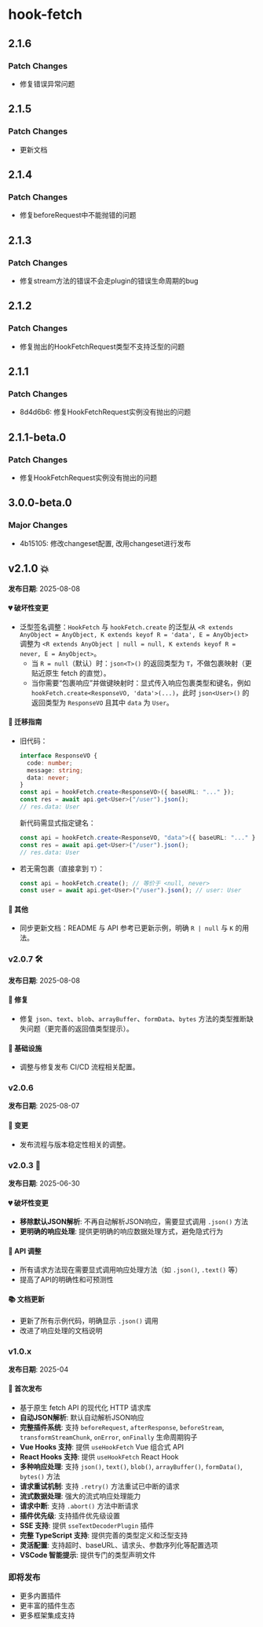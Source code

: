 # hook-fetch

## 2.1.6

### Patch Changes

- 修复错误异常问题

## 2.1.5

### Patch Changes

- 更新文档

## 2.1.4

### Patch Changes

- 修复beforeRequest中不能抛错的问题

## 2.1.3

### Patch Changes

- 修复stream方法的错误不会走plugin的错误生命周期的bug

## 2.1.2

### Patch Changes

- 修复抛出的HookFetchRequest类型不支持泛型的问题

## 2.1.1

### Patch Changes

- 8d4d6b6: 修复HookFetchRequest实例没有抛出的问题

## 2.1.1-beta.0

### Patch Changes

- 修复HookFetchRequest实例没有抛出的问题

## 3.0.0-beta.0

### Major Changes

- 4b15105: 修改changeset配置, 改用changeset进行发布

## v2.1.0 💥

**发布日期**: 2025-08-08

#### 💔 破坏性变更

- 泛型签名调整：`HookFetch` 与 `hookFetch.create` 的泛型从
  `<R extends AnyObject = AnyObject, K extends keyof R = 'data', E = AnyObject>`
  调整为
  `<R extends AnyObject | null = null, K extends keyof R = never, E = AnyObject>`。
  - 当 `R = null`（默认）时：`json<T>()` 的返回类型为 `T`，不做包裹映射（更贴近原生 fetch 的直觉）。
  - 当你需要“包裹响应”并做键映射时：显式传入响应包裹类型和键名，例如 `hookFetch.create<ResponseVO, 'data'>(...)`，此时 `json<User>()` 的返回类型为 `ResponseVO` 且其中 `data` 为 `User`。

#### 🔧 迁移指南

- 旧代码：

  ```ts
  interface ResponseVO {
    code: number;
    message: string;
    data: never;
  }
  const api = hookFetch.create<ResponseVO>({ baseURL: "..." });
  const res = await api.get<User>("/user").json();
  // res.data: User
  ```

  新代码需显式指定键名：

  ```ts
  const api = hookFetch.create<ResponseVO, "data">({ baseURL: "..." });
  const res = await api.get<User>("/user").json();
  // res.data: User
  ```

- 若无需包裹（直接拿到 `T`）：
  ```ts
  const api = hookFetch.create(); // 等价于 <null, never>
  const user = await api.get<User>("/user").json(); // user: User
  ```

#### 🧰 其他

- 同步更新文档：README 与 API 参考已更新示例，明确 `R | null` 与 `K` 的用法。

### v2.0.7 🛠️

**发布日期**: 2025-08-08

#### 🐛 修复

- 修复 `json`、`text`、`blob`、`arrayBuffer`、`formData`、`bytes` 方法的类型推断缺失问题（更完善的返回值类型提示）。

#### 🧱 基础设施

- 调整与修复发布 CI/CD 流程相关配置。

### v2.0.6

**发布日期**: 2025-08-07

#### 🔧 变更

- 发布流程与版本稳定性相关的调整。

### v2.0.3 🎉

**发布日期**: 2025-06-30

#### 💔 破坏性变更

- **移除默认JSON解析**: 不再自动解析JSON响应，需要显式调用 `.json()` 方法
- **更明确的响应处理**: 提供更明确的响应数据处理方式，避免隐式行为

#### 🔧 API 调整

- 所有请求方法现在需要显式调用响应处理方法（如 `.json()`, `.text()` 等）
- 提高了API的明确性和可预测性

#### 📚 文档更新

- 更新了所有示例代码，明确显示 `.json()` 调用
- 改进了响应处理的文档说明

### v1.0.x

**发布日期**: 2025-04

#### 🎯 首次发布

- 基于原生 fetch API 的现代化 HTTP 请求库
- **自动JSON解析**: 默认自动解析JSON响应
- **完整插件系统**: 支持 `beforeRequest`, `afterResponse`, `beforeStream`, `transformStreamChunk`, `onError`, `onFinally` 生命周期钩子
- **Vue Hooks 支持**: 提供 `useHookFetch` Vue 组合式 API
- **React Hooks 支持**: 提供 `useHookFetch` React Hook
- **多种响应处理**: 支持 `json()`, `text()`, `blob()`, `arrayBuffer()`, `formData()`, `bytes()` 方法
- **请求重试机制**: 支持 `.retry()` 方法重试已中断的请求
- **流式数据处理**: 强大的流式响应处理能力
- **请求中断**: 支持 `.abort()` 方法中断请求
- **插件优先级**: 支持插件优先级设置
- **SSE 支持**: 提供 `sseTextDecoderPlugin` 插件
- **完整 TypeScript 支持**: 提供完善的类型定义和泛型支持
- **灵活配置**: 支持超时、baseURL、请求头、参数序列化等配置选项
- **VSCode 智能提示**: 提供专门的类型声明文件

### 即将发布

- 更多内置插件
- 更丰富的插件生态
- 更多框架集成支持

